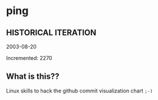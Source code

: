 # ping

## HISTORICAL ITERATION
2003-08-20

Incremented: 2270

## What is this?? 
Linux skills to hack the github commit visualization chart `;-)`
